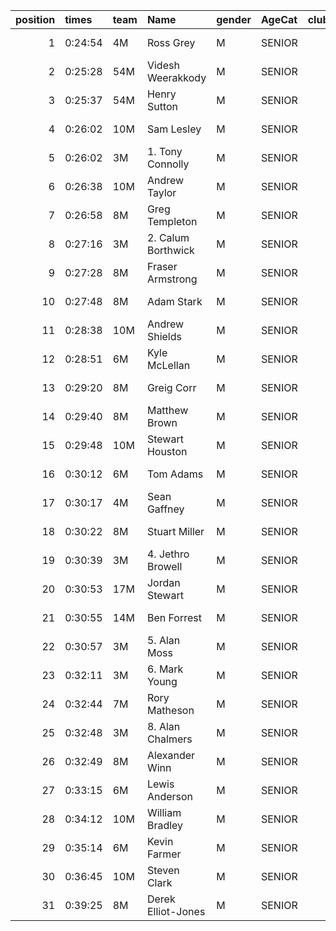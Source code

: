 |   position | times   | team   | Name               | gender   | AgeCat   |   clubnumber | Club name             | Website                                    |   finishPosition |
|-----------:|:--------|:-------|:-------------------|:---------|:---------|-------------:|:----------------------|:-------------------------------------------|-----------------:|
|          1 | 0:24:54 | 4M     | Ross Grey          | M        | SENIOR   |            4 | Inverclyde AC         | https://www.inverclydeac.org/              |                1 |
|          2 | 0:25:28 | 54M    | Videsh Weerakkody  | M        | SENIOR   |           54 | VP-Glasgow            | https://www.vp-glasgow.com                 |                3 |
|          3 | 0:25:37 | 54M    | Henry Sutton       | M        | SENIOR   |           54 | VP-Glasgow            | https://www.vp-glasgow.com                 |                4 |
|          4 | 0:26:02 | 10M    | Sam Lesley         | M        | SENIOR   |           10 | Shettleston Harriers  | http://shettlestonharriers.org.uk/         |                5 |
|          5 | 0:26:02 | 3M     | 1. Tony Connolly   | M        | SENIOR   |            3 | Bellahouston RR       | https://www.bellahoustonroadrunners.co.uk/ |                6 |
|          6 | 0:26:38 | 10M    | Andrew Taylor      | M        | SENIOR   |           10 | Shettleston Harriers  | http://shettlestonharriers.org.uk/         |                7 |
|          7 | 0:26:58 | 8M     | Greg Templeton     | M        | SENIOR   |            8 | Bellahouston Harriers | http://www.bellahoustonharriers.co.uk/     |                8 |
|          8 | 0:27:16 | 3M     | 2. Calum Borthwick | M        | SENIOR   |            3 | Bellahouston RR       | https://www.bellahoustonroadrunners.co.uk/ |                9 |
|          9 | 0:27:28 | 8M     | Fraser Armstrong   | M        | SENIOR   |            8 | Bellahouston Harriers | http://www.bellahoustonharriers.co.uk/     |               10 |
|         10 | 0:27:48 | 8M     | Adam Stark         | M        | SENIOR   |            8 | Bellahouston Harriers | http://www.bellahoustonharriers.co.uk/     |               12 |
|         11 | 0:28:38 | 10M    | Andrew Shields     | M        | SENIOR   |           10 | Shettleston Harriers  | http://shettlestonharriers.org.uk/         |               16 |
|         12 | 0:28:51 | 6M     | Kyle McLellan      | M        | SENIOR   |            6 | Cambuslang Harriers   | https://cambuslangharriers.org/            |               18 |
|         13 | 0:29:20 | 8M     | Greig Corr         | M        | SENIOR   |            8 | Bellahouston Harriers | http://www.bellahoustonharriers.co.uk/     |               22 |
|         14 | 0:29:40 | 8M     | Matthew Brown      | M        | SENIOR   |            8 | Bellahouston Harriers | http://www.bellahoustonharriers.co.uk/     |               23 |
|         15 | 0:29:48 | 10M    | Stewart Houston    | M        | SENIOR   |           10 | Shettleston Harriers  | http://shettlestonharriers.org.uk/         |               24 |
|         16 | 0:30:12 | 6M     | Tom Adams          | M        | SENIOR   |            6 | Cambuslang Harriers   | https://cambuslangharriers.org/            |               26 |
|         17 | 0:30:17 | 4M     | Sean Gaffney       | M        | SENIOR   |            4 | Inverclyde AC         | https://www.inverclydeac.org/              |               28 |
|         18 | 0:30:22 | 8M     | Stuart Miller      | M        | SENIOR   |            8 | Bellahouston Harriers | http://www.bellahoustonharriers.co.uk/     |               31 |
|         19 | 0:30:39 | 3M     | 4. Jethro Browell  | M        | SENIOR   |            3 | Bellahouston RR       | https://www.bellahoustonroadrunners.co.uk/ |               33 |
|         20 | 0:30:53 | 17M    | Jordan Stewart     | M        | SENIOR   |           17 | Calderglen Harriers   | http://www.calderglenharriers.org.uk/      |               36 |
|         21 | 0:30:55 | 14M    | Ben Forrest        | M        | SENIOR   |           14 | Ayr Seaforth AC       | https://www.ayrseaforth.co.uk/             |               37 |
|         22 | 0:30:57 | 3M     | 5. Alan Moss       | M        | SENIOR   |            3 | Bellahouston RR       | https://www.bellahoustonroadrunners.co.uk/ |               39 |
|         23 | 0:32:11 | 3M     | 6. Mark Young      | M        | SENIOR   |            3 | Bellahouston RR       | https://www.bellahoustonroadrunners.co.uk/ |               48 |
|         24 | 0:32:44 | 7M     | Rory Matheson      | M        | SENIOR   |            7 | Giffnock North AC     | https://www.giffnocknorth.co.uk/           |               56 |
|         25 | 0:32:48 | 3M     | 8. Alan Chalmers   | M        | SENIOR   |            3 | Bellahouston RR       | https://www.bellahoustonroadrunners.co.uk/ |               59 |
|         26 | 0:32:49 | 8M     | Alexander Winn     | M        | SENIOR   |            8 | Bellahouston Harriers | http://www.bellahoustonharriers.co.uk/     |               60 |
|         27 | 0:33:15 | 6M     | Lewis Anderson     | M        | SENIOR   |            6 | Cambuslang Harriers   | https://cambuslangharriers.org/            |               64 |
|         28 | 0:34:12 | 10M    | William Bradley    | M        | SENIOR   |           10 | Shettleston Harriers  | http://shettlestonharriers.org.uk/         |               71 |
|         29 | 0:35:14 | 6M     | Kevin Farmer       | M        | SENIOR   |            6 | Cambuslang Harriers   | https://cambuslangharriers.org/            |               83 |
|         30 | 0:36:45 | 10M    | Steven Clark       | M        | SENIOR   |           10 | Shettleston Harriers  | http://shettlestonharriers.org.uk/         |              102 |
|         31 | 0:39:25 | 8M     | Derek Elliot-Jones | M        | SENIOR   |            8 | Bellahouston Harriers | http://www.bellahoustonharriers.co.uk/     |              131 |